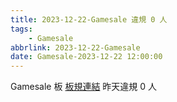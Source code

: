 ```yaml
---
title: 2023-12-22-Gamesale 違規 0 人
tags:
    - Gamesale
abbrlink: 2023-12-22-Gamesale
date: Gamesale-2023-12-22 12:00:00
---
```

Gamesale 板 [板規連結](https://www.ptt.cc/bbs/Gossiping/M.1637425085.A.07D.html)
昨天違規 0 人
